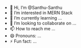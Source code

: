 - 👋 Hi, I’m @Santhu-Santhu
- 👀 I’m interested in MERN Stack
- 🌱 I’m currently learning ...
- 💞️ I’m looking to collaborate on ...
- 📫 How to reach me ...
- 😄 Pronouns: ...
- ⚡ Fun fact: ...

<!---
Santhu-Santhu/Santhu-Santhu is a ✨ special ✨ repository because its `README.md` (this file) appears on your GitHub profile.
You can click the Preview link to take a look at your changes.
--->
